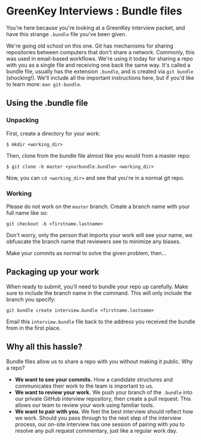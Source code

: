 # GreenKey Interviews : Bundle files

You're here because you're looking at a GreenKey interview packet, and
have this strange `.bundle` file you've been given.

We're going old school on this one.  Git has mechanisms for sharing
repositories between computers that don't share a network.  Commonly,
this was used in email-based workflows.  We're using it today for
sharing a repo with you as a single file and receiving one back the same
way.  It's called a bundle file, usually has the extension `.bundle`,
and is created via `git bundle` (shocking!).  We'll include all the
important instructions here, but if you'd like to learn more:
`man git-bundle`.

## Using the .bundle file ##

### Unpacking ###

First, create a directory for your work:

`$ mkdir <working_dir>`

Then, clone from the bundle file almost like you would from a master repo:

`$ git clone -b master <yourbundle.bundle> <working_dir>`

Now, you can `cd <working_dir>` and see that you're in a normal git repo.

### Working ###

Please do not work on the `master` branch.
Create a branch name with your full name like so:

`git checkout -b <firstname.lastname>`

Don't worry, only the person that imports your work will see your
name, we obfuscate the branch name that reviewers see to minimize any
biases.

Make your commits as normal to solve the given problem, then...

## Packaging up your work ##

When ready to submit, you'll need to bundle your repo up carefully.
Make sure to include the branch name in the command.  This will only
include the branch you specify:

`git bundle create interview.bundle <firstname.lastname>`

Email this `interview.bundle` file back to the address you received
the bundle from in the first place.


## Why all this hassle? ##

Bundle files allow us to share a repo with you without making it
public.  Why a repo?

- **We want to see your commits.** How a candidate structures and
  communicates their work to the team is important to us.
- **We want to review your work.** We push your branch of the
  `.bundle` into our private GitHub interview repository, then create
  a pull request.  This allows our team to review your work using familiar tools.
- **We want to pair with you.** We feel the best interview should
  reflect how we work.  Should you pass through to the next
  step of the interview process, our on-site interview has one session
  of pairing with you to resolve any pull request commentary, just like a
  regular work day.
